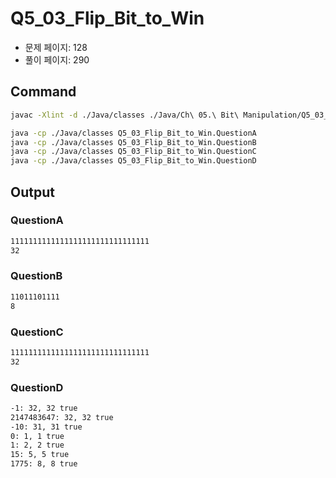 # Q5_03_Flip_Bit_to_Win

- 문제 페이지: 128
- 풀이 페이지: 290

## Command

```sh
javac -Xlint -d ./Java/classes ./Java/Ch\ 05.\ Bit\ Manipulation/Q5_03_Flip_Bit_to_Win/*.java

java -cp ./Java/classes Q5_03_Flip_Bit_to_Win.QuestionA
java -cp ./Java/classes Q5_03_Flip_Bit_to_Win.QuestionB
java -cp ./Java/classes Q5_03_Flip_Bit_to_Win.QuestionC
java -cp ./Java/classes Q5_03_Flip_Bit_to_Win.QuestionD
```

## Output

### QuestionA

```txt
1111111111111111111111111111111
32
```

### QuestionB

```txt
11011101111
8
```

### QuestionC

```txt
1111111111111111111111111111111
32
```

### QuestionD

```txt
-1: 32, 32 true
2147483647: 32, 32 true
-10: 31, 31 true
0: 1, 1 true
1: 2, 2 true
15: 5, 5 true
1775: 8, 8 true
```
